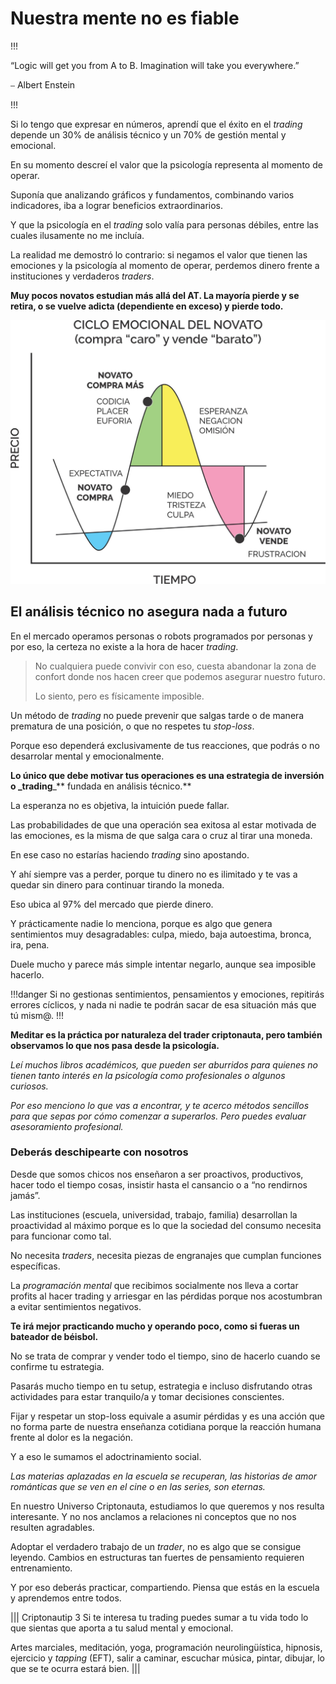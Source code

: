 # Nuestra mente no es fiable

!!!

“Logic will get you from A to B. Imagination will take you everywhere.”

⎯ Albert Enstein

!!!

Si lo tengo que expresar en números, aprendí que el éxito en el _trading_ depende un 30% de análisis técnico y un 70% de gestión mental y emocional.

En su momento descreí el valor que la psicología representa al momento de operar.

Suponía que analizando gráficos y fundamentos, combinando varios indicadores, iba a lograr beneficios extraordinarios.

Y que la psicología en el _trading_ solo valía para personas débiles, entre las cuales ilusamente no me incluía.

La realidad me demostró lo contrario: si negamos el valor que tienen las emociones y la psicología al momento de operar, perdemos dinero frente a instituciones y verdaderos _traders_.

**Muy pocos novatos estudian más allá del AT. La mayoría pierde y se retira, o se vuelve adicta (dependiente en exceso) y pierde todo.**

![La mayoría persigue la zanahoria](../../.gitbook/assets/00033.jpeg)

## El análisis técnico no asegura nada a futuro

En el mercado operamos personas o robots programados por personas y por eso, la certeza no existe a la hora de hacer _trading_.

> No cualquiera puede convivir con eso, cuesta abandonar la zona de confort donde nos hacen creer que podemos asegurar nuestro futuro.
>
> Lo siento, pero es físicamente imposible.

Un método de _trading_ no puede prevenir que salgas tarde o de manera prematura de una posición, o que no respetes tu _stop-loss_.

Porque eso dependerá exclusivamente de tus reacciones, que podrás o no desarrolar mental y emocionalmente.

**Lo único que debe motivar tus operaciones es una estrategia de inversión o \_trading**\_\*\* fundada en análisis técnico.\*\*

La esperanza no es objetiva, la intuición puede fallar.

Las probabilidades de que una operación sea exitosa al estar motivada de las emociones, es la misma de que salga cara o cruz al tirar una moneda.

En ese caso no estarías haciendo _trading_ sino apostando.

Y ahí siempre vas a perder, porque tu dinero no es ilimitado y te vas a quedar sin dinero para continuar tirando la moneda.

Eso ubica al 97% del mercado que pierde dinero.

Y prácticamente nadie lo menciona, porque es algo que genera sentimientos muy desagradables: culpa, miedo, baja autoestima, bronca, ira, pena.

Duele mucho y parece más simple intentar negarlo, aunque sea imposible hacerlo.

!!!danger Si no gestionas sentimientos, pensamientos y emociones, repitirás errores cíclicos, y nada ni nadie te podrán sacar de esa situación más que tú mism@. !!!

**Meditar es la práctica por naturaleza del trader criptonauta, pero también observamos lo que nos pasa desde la psicología.**

_Leí muchos libros académicos, que pueden ser aburridos para quienes no tienen tanto interés en la psicología como profesionales o algunos curiosos._

_Por eso menciono lo que vas a encontrar, y te acerco métodos sencillos para que sepas por cómo comenzar a superarlos. Pero puedes evaluar asesoramiento profesional._

### Deberás deschipearte con nosotros

Desde que somos chicos nos enseñaron a ser proactivos, productivos, hacer todo el tiempo cosas, insistir hasta el cansancio o a “no rendirnos jamás”.

Las instituciones (escuela, universidad, trabajo, familia) desarrollan la proactividad al máximo porque es lo que la sociedad del consumo necesita para funcionar como tal.

No necesita _traders_, necesita piezas de engranajes que cumplan funciones específicas.

La _programación mental_ que recibimos socialmente nos lleva a cortar profits al hacer trading y arriesgar en las pérdidas porque nos acostumbran a evitar sentimientos negativos.

**Te irá mejor practicando mucho y operando poco, como si fueras un bateador de béisbol.**

No se trata de comprar y vender todo el tiempo, sino de hacerlo cuando se confirme tu estrategia.

Pasarás mucho tiempo en tu setup, estrategia e incluso disfrutando otras actividades para estar tranquilo/a y tomar decisiones conscientes.

Fijar y respetar un stop-loss equivale a asumir pérdidas y es una acción que no forma parte de nuestra enseñanza cotidiana porque la reacción humana frente al dolor es la negación.

Y a eso le sumamos el adoctrinamiento social.

_Las materias aplazadas en la escuela se recuperan, las historias de amor románticas que se ven en el cine o en las series, son eternas._

En nuestro Universo Criptonauta, estudiamos lo que queremos y nos resulta interesante. Y no nos anclamos a relaciones ni conceptos que no nos resulten agradables.

Adoptar el verdadero trabajo de un _trader_, no es algo que se consigue leyendo. Cambios en estructuras tan fuertes de pensamiento requieren entrenamiento.

Y por eso deberás practicar, compartiendo. Piensa que estás en la escuela y aprendemos entre todos.

||| Criptonautip 3 Si te interesa tu trading puedes sumar a tu vida todo lo que sientas que aporta a tu salud mental y emocional.

Artes marciales, meditación, yoga, programación neurolingüística, hipnosis, ejercicio y _tapping_ (EFT), salir a caminar, escuchar música, pintar, dibujar, lo que se te ocurra estará bien. |||
